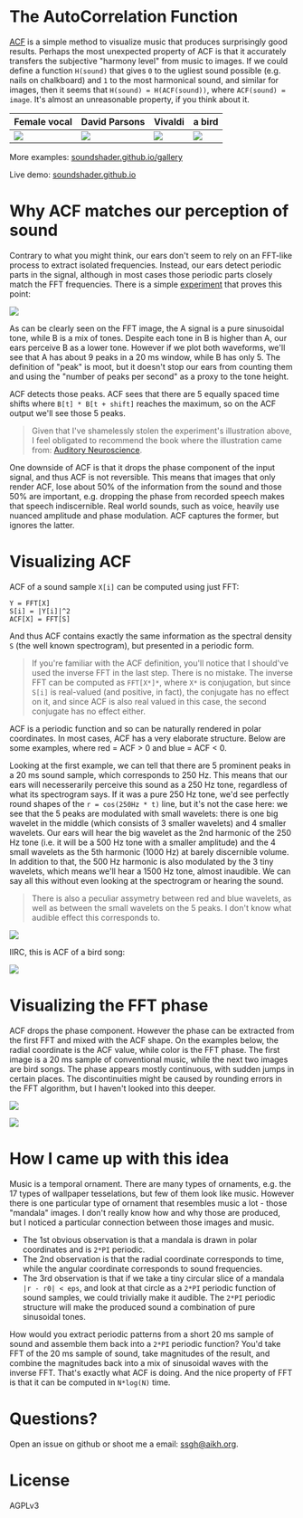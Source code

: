 # The AutoCorrelation Function

[ACF](https://en.wikipedia.org/wiki/Autocorrelation) is a simple method to visualize music that produces surprisingly good results. Perhaps the most unexpected property of ACF is that it accurately transfers the subjective "harmony level" from music to images. If we could define a function `H(sound)` that gives `0` to the ugliest sound possible (e.g. nails on chalkboard) and `1` to the most harmonical sound, and similar for images, then it seems that `H(sound) = H(ACF(sound))`, where `ACF(sound) = image`. It's almost an unreasonable property, if you think about it.

Female vocal         | David Parsons        | Vivaldi                 | a bird
-------------------- | -------------------- | ----------------------- | ---
![](pics/song-2.png) | ![](pics/bowl-3.png) | ![](pics/vivaldi-1.png) | ![](pics/bird-2.png)

More examples: [soundshader.github.io/gallery](https://soundshader.github.io/gallery/)

Live demo: [soundshader.github.io](https://soundshader.github.io/)

# Why ACF matches our perception of sound

Contrary to what you might think, our ears don't seem to rely on an FFT-like process to extract isolated frequencies. Instead, our ears detect periodic parts in the signal, although in most cases those periodic parts closely match the FFT frequencies. There is a simple [experiment](https://auditoryneuroscience.com/pitch/missing-fundamental-stimuli) that proves this point:

![](https://auditoryneuroscience.com/sites/default/files/missingFundamental2.png)

As can be clearly seen on the FFT image, the A signal is a pure sinusoidal tone, while B is a mix of tones. Despite each tone in B is higher than A, our ears perceive B as a lower tone. However if we plot both waveforms, we'll see that A has about 9 peaks in a 20 ms window, while B has only 5. The definition of "peak" is moot, but it doesn't stop our ears from counting them and using the "number of peaks per second" as a proxy to the tone height.

ACF detects those peaks. ACF sees that there are 5 equally spaced time shifts where `B[t] * B[t + shift]` reaches the maximum, so on the ACF output we'll see those 5 peaks.

> Given that I've shamelessly stolen the experiment's illustration above, I feel obligated to recommend the book where the illustration came from: [Auditory Neuroscience](https://auditoryneuroscience.com/book-preview).

One downside of ACF is that it drops the phase component of the input signal, and thus ACF is not reversible. This means that images that only render ACF, lose about 50% of the information from the sound and those 50% are important, e.g. dropping the phase from recorded speech makes that speech indiscernible. Real world sounds, such as voice, heavily use nuanced amplitude and phase modulation. ACF captures the former, but ignores the latter.

# Visualizing ACF

ACF of a sound sample `X[i]` can be computed using just FFT:

```
Y = FFT[X]
S[i] = |Y[i]|^2
ACF[X] = FFT[S]
```

And thus ACF contains exactly the same information as the spectral density `S` (the well known spectrogram), but presented in a periodic form.

> If you're familiar with the ACF definition, you'll notice that I should've used the inverse FFT in the last step. There is no mistake. The inverse FFT can be computed as `FFT[X*]*`, where `X*` is conjugation, but since `S[i]` is real-valued (and positive, in fact), the conjugate has no effect on it, and since ACF is also real valued in this case, the second conjugate has no effect either.

ACF is a periodic function and so can be naturally rendered in polar coordinates. In most cases, ACF has a very elaborate structure. Below are some examples, where red = ACF > 0 and blue = ACF < 0.

Looking at the first example, we can tell that there are 5 prominent peaks in a 20 ms sound sample, which corresponds to 250 Hz. This means that our ears will necesserarily perceive this sound as a 250 Hz tone, regardless of what its spectrogram says. If it was a pure 250 Hz tone, we'd see perfectly round shapes of the `r = cos(250Hz * t)` line, but it's not the case here: we see that the 5 peaks are modulated with small wavelets: there is one big wavelet in the middle (which consists of 3 smaller wavelets) and 4 smaller wavelets. Our ears will hear the big wavelet as the 2nd harmonic of the 250 Hz tone (i.e. it will be a 500 Hz tone with a smaller amplitude) and the 4 small wavelets as the 5th harmonic (1000 Hz) at barely discernible volume. In addition to that, the 500 Hz harmonic is also modulated by the 3 tiny wavelets, which means we'll hear a 1500 Hz tone, almost inaudible. We can say all this without even looking at the spectrogram or hearing the sound.

> There is also a peculiar assymetry between red and blue wavelets, as well as between the small wavelets on the 5 peaks. I don't know what audible effect this corresponds to.

![](pics/acf-c-1.png)

IIRC, this is ACF of a bird song:

![](pics/acf-c-3.png)

# Visualizing the FFT phase

ACF drops the phase component. However the phase can be extracted from the first FFT and mixed with the ACF shape. On the examples below, the radial coordinate is the ACF value, while color is the FFT phase. The first image is a 20 ms sample of conventional music, while the next two images are bird songs. The phase appears mostly continuous, with sudden jumps in certain places. The discontinuities might be caused by rounding errors in the FFT algorithm, but I haven't looked into this deeper.

![](pics/phase-1.png)

![](pics/phase-3.png)

# How I came up with this idea

Music is a temporal ornament. There are many types of ornaments, e.g. the 17 types of wallpaper tesselations, but few of them look like music. However there is one particular type of ornament that resembles music a lot - those "mandala" images. I don't really know how and why those are produced, but I noticed a particular connection between those images and music.

- The 1st obvious observation is that a mandala is drawn in polar coordinates and is `2*PI` periodic.
- The 2nd observation is that the radial coordinate corresponds to time, while the angular coordinate corresponds to sound frequencies.
- The 3rd observation is that if we take a tiny circular slice of a mandala `|r - r0| < eps`, and look at that circle as a `2*PI` periodic function of sound samples, we could trivially make it audible. The `2*PI` periodic structure will make the produced sound a combination of pure sinusoidal tones.

How would you extract periodic patterns from a short 20 ms sample of sound and assemble them back into a `2*PI` periodic function? You'd take FFT of the 20 ms sample of sound, take magnitudes of the result, and combine the magnitudes back into a mix of sinusoidal waves with the inverse FFT. That's exactly what ACF is doing. And the nice property of FFT is that it can be computed in `N*log(N)` time.

# Questions?

Open an issue on github or shoot me a email: ssgh@aikh.org.

# License

AGPLv3
